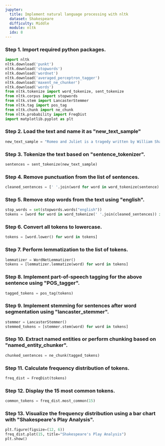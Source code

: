 ```yaml
---
jupyter:
  title: Implement natural language processing with nltk
  dataset: Shakespeare
  difficulty: Middle
  module: nltk
  idx: 8
---
```


### Step 1. Import required python packages.

```python
import nltk
nltk.download('punkt')
nltk.download('stopwords')
nltk.download('wordnet')
nltk.download('averaged_perceptron_tagger')
nltk.download('maxent_ne_chunker')
nltk.download('words')
from nltk.tokenize import word_tokenize, sent_tokenize
from nltk.corpus import stopwords
from nltk.stem import LancasterStemmer
from nltk.tag import pos_tag
from nltk.chunk import ne_chunk
from nltk.probability import FreqDist
import matplotlib.pyplot as plt
```

### Step 2. Load the text and name it as "new_text_sample"
```python
new_text_sample = "Romeo and Juliet is a tragedy written by William Shakespeare. It is among the most popular plays ever written in the English language. The play revolves around two young star-crossed lovers whose deaths ultimately reconcile their feuding families."
```

### Step 3. Tokenize the text based on "sentence_tokenizer".
```python
sentences = sent_tokenize(new_text_sample)
```

### Step 4. Remove punctuation from the list of sentences.
```python
cleaned_sentences = [' '.join(word for word in word_tokenize(sentence) if word.isalnum()) for sentence in sentences]
```

### Step 5. Remove stop words from the text using "english".
```python
stop_words = set(stopwords.words("english"))
tokens = [word for word in word_tokenize(' '.join(cleaned_sentences)) if word not in stop_words]
```

### Step 6. Convert all tokens to lowercase.
```python
tokens = [word.lower() for word in tokens]
```

### Step 7. Perform lemmatization to the list of tokens.
```python
lemmatizer = WordNetLemmatizer()
tokens = [lemmatizer.lemmatize(word) for word in tokens]
```

### Step 8. Implement part-of-speech tagging for the above sentence using "POS_tagger".
```python
tagged_tokens = pos_tag(tokens)
```

### Step 9. Implement stemming for sentences after word segmentation using "lancaster_stemmer".
```python
stemmer = LancasterStemmer()
stemmed_tokens = [stemmer.stem(word) for word in tokens]
```

### Step 10. Extract named entities or perform chunking based on "named_entity_chunker".
```python
chunked_sentences = ne_chunk(tagged_tokens)
```

### Step 11. Calculate frequency distribution of tokens.
```python
freq_dist = FreqDist(tokens)
```

### Step 12. Display the 15 most common tokens.
```python
common_tokens = freq_dist.most_common(15)
```

### Step 13. Visualize the frequency distribution using a bar chart with "Shakespeare's Play Analysis".
```python
plt.figure(figsize=(12, 6))
freq_dist.plot(15, title="Shakespeare's Play Analysis")
plt.show()
```
